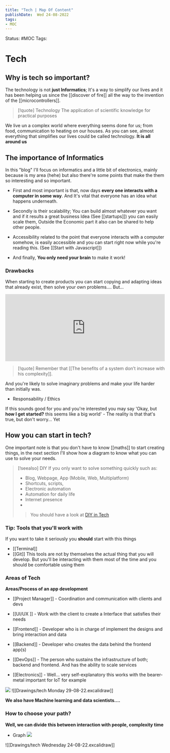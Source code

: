 ```yaml
---
title: "Tech | Map Of Content"
publishDate:  Wed 24-08-2022
tags:
- MOC
---
```

Status: #MOC
Tags:

# Tech

## Why is tech so important?

The technology is not **just Informatics**; It's a way to simplify our lives and  it has been helping us since the [[discover of fire]] all the way to the invention of the [[microcontrollers]].   

> [!quote] Technology
>  The application of scientific knowledge for practical purposes

We live un a complex world where everything seems done for us; from food, communication to heating on our houses. As you can see, almost everything that simplifies our lives could be called technology. **It is all around us** 



## The importance of Informatics


In this "blog" I'll focus on informatics and a little bit of electronics, mainly because is my area (hehe) but also there're some points that make the them so interesting and so important.

- First and most important is that, now days **every one interacts with a computer in some way**.  And It's vital that everyone has an idea what happens underneath. 

- Secondly is their scalability; You can build almost whatever you want and if it results a great business Idea (See [[startups]]) you can easily scale them, Outside the Economic part it also can be shared to help other people.

- Accessibility related to the point that everyone interacts with a computer somehow, is easily accessible and you can start right now while you're reading this. (See [[Start with Javascript]])

- And finally, **You only need your brain** to make it work!

### Drawbacks

When starting to create products you can start copying and adapting ideas that already exist, then solve your own problems.... 
But...
<div style="width:100%;height:0;padding-bottom:42%;position:relative;"><iframe src="https://giphy.com/embed/10KIsXhwdoerHW" width="100%" height="100%" style="position:absolute" frameBorder="0" class="giphy-embed" allowFullScreen></iframe></div>

> [!quote] Remember that
[[The benefits of a system don’t increase with his complexity]]. 

And you're likely to solve imaginary problems and make your life harder than initially was.

- Responsability / Ethics

If this sounds good for you and you're interested you may say 'Okay, but **how I get started?** this seems like a big world' - The reality is that that's true, but don't worry... Yet 

## How **you**  can start in tech?

One important note is that you  don't have to know [[maths]] to start creating things, in the next section I'll show how a diagram to know what you can use to solve your needs. 


> [!seealso] DIY
>  If you only want to solve something quickly such as:
>  - Blog, Webpage, App (Mobile, Web, Multiplatform)
>  - Shortcuts, scripts, 
>  - Electronic automation
>  - Automation for daily life
>  - Internet presence
>  - 
>  > You should have a look at [DIY in Tech](DIY%20in%20Tech)


### Tip: Tools that you'll work with
If you want to take it seriously you **should** start with this things
- [[Terminal]]
- [[Git]]
This tools are not by themselves the actual thing that you will develop. But you'll be interacting with them most of the time and you should be comfortable using them


### Areas of Tech

**Areas/Process of an app development**

- [[Project Manager]] - Coordination and communication with clients and devs
- [[UI/UX ]] - Work with the client to create a Interface that satisfies their needs
- [[Frontend]] - Developer who is in charge of implement the designs and bring interaction and data
- [[Backend]] - Developer who creates the data behind the frontend app(s) 
- [[DevOps]] - The person who sustains the infrastructure of both; backend and frontend. And has the ability to scale services 

- [[Electronics]] - Well... very self-explanatory this works with the bearer-metal important for IoT for example

![](Files/Pasted%20image%2020220829222230.png)
![[Drawings/tech Monday 29-08-22.excalidraw]]


**We also have Machine learning and data scientists....**


### How to choose your path?

**Well, we can divide this between interaction with people, complexity time** 


- Graph
![](Files/Pasted%20image%2020220824153914.png)

![[Drawings/tech Wednesday 24-08-22.excalidraw]]
